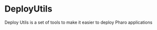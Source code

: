 DeployUtils
===========

Deploy Utils is a set of tools to make it easier to deploy Pharo applications
